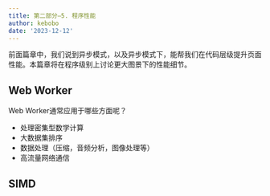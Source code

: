 ```yaml
---
title: 第二部分—5. 程序性能
author: kebobo
date: '2023-12-12'
---
```


前面篇章中，我们说到异步模式，以及异步模式下，能帮我们在代码层级提升页面性能。本篇章将在程序级别上讨论更大图景下的性能细节。

## Web Worker

Web Worker通常应用于哪些方面呢？

- 处理密集型数学计算
- 大数据集排序
- 数据处理（压缩，音频分析，图像处理等）
- 高流量网络通信

## SIMD
